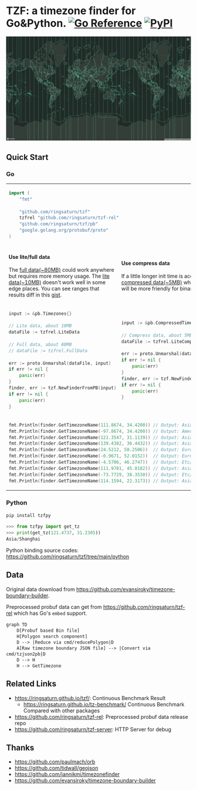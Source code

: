 # TZF: a timezone finder for Go&Python. [![Go Reference](https://pkg.go.dev/badge/github.com/ringsaturn/tzf.svg)](https://pkg.go.dev/github.com/ringsaturn/tzf) [![PyPI](https://img.shields.io/pypi/v/tzfpy)](https://pypi.org/project/tzfpy/)

![](https://github.com/ringsaturn/tzf/blob/gh-pages/docs/tzf-social-media.png?raw=true)

## Quick Start

### Go

<table>
<tbody>
<tr>
<td colspan="2">

```go
import (
	"fmt"

	"github.com/ringsaturn/tzf"
	tzfrel "github.com/ringsaturn/tzf-rel"
	"github.com/ringsaturn/tzf/pb"
	"google.golang.org/protobuf/proto"
)
```

</td>

<tr>
<td>

#### Use lite/full data

The [full data(~80MB)][full-link] could work anywhere but requires more memory usage.
The [lite data(~10MB)][lite-link] doesn't work well in some edge places.
You can see ranges that results diff in this [gist][points_not_equal].

[full-link]: https://github.com/ringsaturn/tzf-rel/blob/main/combined-with-oceans.pb
[lite-link]: https://github.com/ringsaturn/tzf-rel/blob/main/combined-with-oceans.reduce.pb
[points_not_equal]: https://gist.github.com/ringsaturn/8e1614146127cb25bf4d1325df347d22

</td>
<td>

#### Use compress data

If a little longer init time is acceptable,
the [compressed data(~5MB)][compressd-link] which come from lite data
will be more friendly for binary distribution.

[compressd-link]: https://github.com/ringsaturn/tzf-rel/blob/main/combined-with-oceans.reduce.compress.pb

</td>
</tr>

</tr>
<tr>
<td>

```go
input := &pb.Timezones{}

// Lite data, about 10MB
dataFile := tzfrel.LiteData

// Full data, about 80MB
// dataFile := tzfrel.FullData

err := proto.Unmarshal(dataFile, input)
if err != nil {
	panic(err)
}
finder, err := tzf.NewFinderFromPB(input)
if err != nil {
	panic(err)
}
```

</td>
<td>

```go
input := &pb.CompressedTimezones{}

// Compress data, about 5MB
dataFile := tzfrel.LiteCompressData

err := proto.Unmarshal(dataFile, input)
if err != nil {
	panic(err)
}
finder, err := tzf.NewFinderFromCompressed(input)
if err != nil {
	panic(err)
}
```

</td>
</tr>
<tr>
<td colspan="2">

```go
fmt.Println(finder.GetTimezoneName(111.8674, 34.4200)) // Output: Asia/Shanghai
fmt.Println(finder.GetTimezoneName(-97.8674, 34.4200)) // Output: America/Chicago
fmt.Println(finder.GetTimezoneName(121.3547, 31.1139)) // Output: Asia/Shanghai
fmt.Println(finder.GetTimezoneName(139.4382, 36.4432)) // Output: Asia/Tokyo
fmt.Println(finder.GetTimezoneName(24.5212, 50.2506))  // Output: Europe/Kyiv
fmt.Println(finder.GetTimezoneName(-0.9671, 52.0152))  // Output: Europe/London
fmt.Println(finder.GetTimezoneName(-4.5706, 46.2747))  // Output: Etc/GMT
fmt.Println(finder.GetTimezoneName(111.9781, 45.0182)) // Output: Asia/Shanghai
fmt.Println(finder.GetTimezoneName(-73.7729, 38.3530)) // Output: Etc/GMT+5
fmt.Println(finder.GetTimezoneName(114.1594, 22.3173)) // Output: Asia/Hong_Kong
```

</td>
</tr>
</tbody>
</table>

### Python

```console
pip install tzfpy
```

```py
>>> from tzfpy import get_tz
>>> print(get_tz(121.4737, 31.2305))
Asia/Shanghai
```

Python binding source codes: <https://github.com/ringsaturn/tzf/tree/main/python>

## Data

Original data download from <https://github.com/evansiroky/timezone-boundary-builder>.

Preprocessed probuf data can get from <https://github.com/ringsaturn/tzf-rel> which has Go's `embed` support.

```mermaid
graph TD
    D[Probuf based Bin file]
    H[Polygon search component]
    D --> |Reduce via cmd/reducePolygon|D
    A[Raw timezone boundary JSON file] --> |Convert via cmd/tzjson2pb|D
    D --> H
    H --> GetTimezone
```

## Related Links

- <https://ringsaturn.github.io/tzf/>: Continuous Benchmark Result
  - <https://ringsaturn.github.io/tz-benchmark/> Continuous Benchmark Compared with other packages
- <https://github.com/ringsaturn/tzf-rel>: Preprocessed probuf data release repo
- <https://github.com/ringsaturn/tzf-server>: HTTP Server for debug

## Thanks

- <https://github.com/paulmach/orb>
- <https://github.com/tidwall/geojson>
- <https://github.com/jannikmi/timezonefinder>
- <https://github.com/evansiroky/timezone-boundary-builder>
